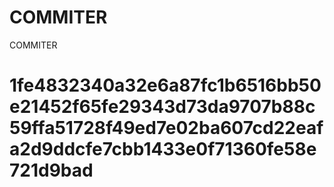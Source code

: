 # COMMITER
COMMITER






# 1fe4832340a32e6a87fc1b6516bb50e21452f65fe29343d73da9707b88c59ffa51728f49ed7e02ba607cd22eafa2d9ddcfe7cbb1433e0f71360fe58e721d9bad
